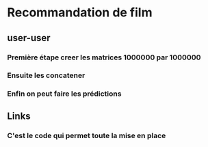 # Recommandation de film

## user-user
### Première étape creer les matrices 1000000 par 1000000
### Ensuite les concatener
### Enfin on peut faire les prédictions

## Links
### C'est le code qui permet toute la mise en place
